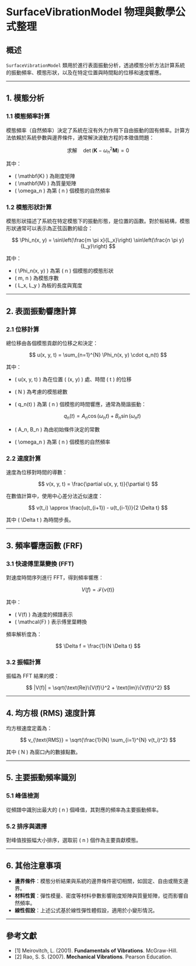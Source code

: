 # SurfaceVibrationModel 物理與數學公式整理

## 概述

`SurfaceVibrationModel` 類用於進行表面振動分析，透過模態分析方法計算系統的振動頻率、模態形狀，以及在特定位置與時間點的位移和速度響應。

---

## 1. 模態分析

### 1.1 模態頻率計算

模態頻率（自然頻率）決定了系統在沒有外力作用下自由振動的固有頻率。計算方法依賴於系統參數與邊界條件，通常解決波動方程的本徵值問題：

$$
\text{求解} \quad \det(\mathbf{K} - \omega_n^2 \mathbf{M}) = 0
$$

其中：

- \( \mathbf{K} \) 為剛度矩陣
- \( \mathbf{M} \) 為質量矩陣
- \( \omega_n \) 為第 \( n \) 個模態的自然頻率

### 1.2 模態形狀計算

模態形狀描述了系統在特定模態下的振動形態，是位置的函數。對於板結構，模態形狀通常可以表示為正弦函數的組合：

$$
\Phi_n(x, y) = \sin\left(\frac{m \pi x}{L_x}\right) \sin\left(\frac{n \pi y}{L_y}\right)
$$

其中：

- \( \Phi_n(x, y) \) 為第 \( n \) 個模態的模態形狀
- \( m, n \) 為模態序數
- \( L_x, L_y \) 為板的長度與寬度

---

## 2. 表面振動響應計算

### 2.1 位移計算

總位移由各個模態貢獻的位移之和決定：

$$
u(x, y, t) = \sum_{n=1}^{N} \Phi_n(x, y) \cdot q_n(t)
$$

其中：

- \( u(x, y, t) \) 為在位置 \( (x, y) \) 處、時間 \( t \) 的位移
- \( N \) 為考慮的模態總數
- \( q_n(t) \) 為第 \( n \) 個模態的時間響應，通常為簡諧振動：

  $$
  q_n(t) = A_n \cos(\omega_n t) + B_n \sin(\omega_n t)
  $$

- \( A_n, B_n \) 為由初始條件決定的常數
- \( \omega_n \) 為第 \( n \) 個模態的自然頻率

### 2.2 速度計算

速度為位移對時間的導數：

$$
v(x, y, t) = \frac{\partial u(x, y, t)}{\partial t}
$$

在數值計算中，使用中心差分法近似速度：

$$
v(t_i) \approx \frac{u(t_{i+1}) - u(t_{i-1})}{2 \Delta t}
$$

其中 \( \Delta t \) 為時間步長。

---

## 3. 頻率響應函數 (FRF)

### 3.1 快速傅里葉變換 (FFT)

對速度時間序列進行 FFT，得到頻率響應：

$$
V(f) = \mathcal{F}\{v(t)\}
$$

其中：

- \( V(f) \) 為速度的頻譜表示
- \( \mathcal{F} \) 表示傅里葉轉換

頻率解析度為：

$$
\Delta f = \frac{1}{N \Delta t}
$$

### 3.2 振幅計算

振幅為 FFT 結果的模：

$$
|V(f)| = \sqrt{\text{Re}\{V(f)\}^2 + \text{Im}\{V(f)\}^2}
$$

---

## 4. 均方根 (RMS) 速度計算

均方根速度定義為：

$$
v_{\text{RMS}} = \sqrt{\frac{1}{N} \sum_{i=1}^{N} v(t_i)^2}
$$

其中 \( N \) 為窗口內的數據點數。

---

## 5. 主要振動頻率識別

### 5.1 峰值檢測

從頻譜中識別出最大的 \( n \) 個峰值，其對應的頻率為主要振動頻率。

### 5.2 排序與選擇

對峰值按振幅大小排序，選取前 \( n \) 個作為主要貢獻模態。

---

## 6. 其他注意事項

- **邊界條件**：模態分析結果與系統的邊界條件密切相關，如固定、自由或簡支邊界。
- **材料性質**：彈性模量、密度等材料參數影響剛度矩陣與質量矩陣，從而影響自然頻率。
- **線性假設**：上述公式基於線性彈性體假設，適用於小變形情況。

---

## 參考文獻

- [1] Meirovitch, L. (2001). **Fundamentals of Vibrations**. McGraw-Hill.
- [2] Rao, S. S. (2007). **Mechanical Vibrations**. Pearson Education. 